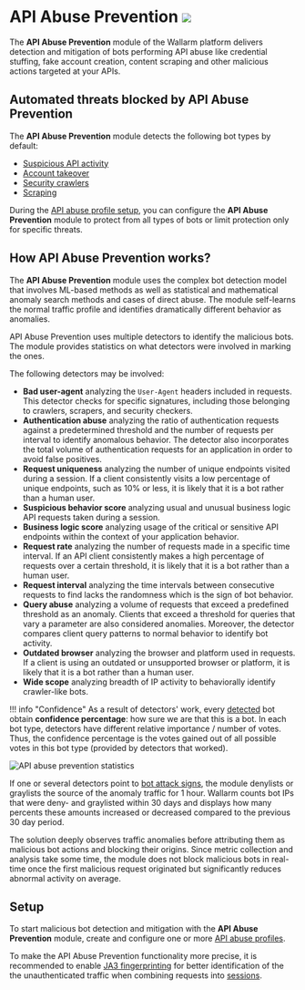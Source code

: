# API Abuse Prevention <a href="../../about-wallarm/subscription-plans/#waap-and-advanced-api-security"><img src="../../images/api-security-tag.svg" style="border: none;"></a>

The **API Abuse Prevention** module of the Wallarm platform delivers detection and mitigation of bots performing API abuse like credential stuffing, fake account creation, content scraping and other malicious actions targeted at your APIs.

## Automated threats blocked by API Abuse Prevention

The **API Abuse Prevention** module detects the following bot types by default:

* [Suspicious API activity](../attacks-vulns-list.md#suspicious-api-activity)
* [Account takeover](../attacks-vulns-list.md#account-takeover)
* [Security crawlers](../attacks-vulns-list.md#security-crawlers)
* [Scraping](../attacks-vulns-list.md#scraping)

During the [API abuse profile setup](../api-abuse-prevention/setup.md#creating-profiles), you can configure the **API Abuse Prevention** module to protect from all types of bots or limit protection only for specific threats.

## How API Abuse Prevention works?

The **API Abuse Prevention** module uses the complex bot detection model that involves ML-based methods as well as statistical and mathematical anomaly search methods and cases of direct abuse. The module self-learns the normal traffic profile and identifies dramatically different behavior as anomalies.

API Abuse Prevention uses multiple detectors to identify the malicious bots. The module provides statistics on what detectors were involved in marking the ones.

The following detectors may be involved:

* **Bad user-agent** analyzing the `User-Agent` headers included in requests. This detector checks for specific signatures, including those belonging to crawlers, scrapers, and security checkers.
* **Authentication abuse** analyzing the ratio of authentication requests against a predetermined threshold and the number of requests per interval to identify anomalous behavior. The detector also incorporates the total volume of authentication requests for an application in order to avoid false positives.
* **Request uniqueness** analyzing the number of unique endpoints visited during a session. If a client consistently visits a low percentage of unique endpoints, such as 10% or less, it is likely that it is a bot rather than a human user.
* **Suspicious behavior score** analyzing usual and unusual business logic API requests taken during a session. 
* **Business logic score** analyzing usage of the critical or sensitive API endpoints within the context of your application behavior.
* **Request rate** analyzing the number of requests made in a specific time interval. If an API client consistently makes a high percentage of requests over a certain threshold, it is likely that it is a bot rather than a human user.
* **Request interval** analyzing the time intervals between consecutive requests to find lacks the randomness which is the sign of bot behavior.
* **Query abuse** analyzing a volume of requests that exceed a predefined threshold as an anomaly. Clients that exceed a threshold for queries that vary a parameter are also considered anomalies. Moreover, the detector compares client query patterns to normal behavior to identify bot activity.
* **Outdated browser** analyzing the browser and platform used in requests. If a client is using an outdated or unsupported browser or platform, it is likely that it is a bot rather than a human user.
* **Wide scope** analyzing breadth of IP activity to behaviorally identify crawler-like bots.

!!! info "Confidence"
    As a result of detectors' work, every [detected](../api-abuse-prevention/exploring-bots.md) bot obtain **confidence percentage**: how sure we are that this is a bot. In each bot type, detectors have different relative importance / number of votes. Thus, the confidence percentage is the votes gained out of all possible votes in this bot type (provided by detectors that worked).

![API abuse prevention statistics](../images/about-wallarm-waf/abi-abuse-prevention/api-abuse-prevention-statistics-detectors.png)

If one or several detectors point to [bot attack signs](#automated-threats-blocked-by-api-abuse-prevention), the module denylists or graylists the source of the anomaly traffic for 1 hour. Wallarm counts bot IPs that were deny- and graylisted within 30 days and displays how many percents these amounts increased or decreased compared to the previous 30 day period.

The solution deeply observes traffic anomalies before attributing them as malicious bot actions and blocking their origins. Since metric collection and analysis take some time, the module does not block malicious bots in real-time once the first malicious request originated but significantly reduces abnormal activity on average.

## Setup

To start malicious bot detection and mitigation with the **API Abuse Prevention** module, create and configure one or more [API abuse profiles](../api-abuse-prevention/setup.md#creating-profiles).

To make the API Abuse Prevention functionality more precise, it is recommended to enable [JA3 fingerprinting](../admin-en/enabling-ja3.md) for better identification of the the unauthenticated traffic when combining requests into [sessions](../api-sessions.md).
